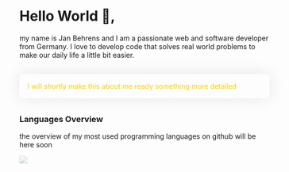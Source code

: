 # Hello World 👋,

my name is Jan Behrens and I am a passionate web and software developer from Germany. I love to develop code that solves real world problems to make our daily life a little bit easier.

<div style="background: rgba(255,255,255,.1); width: calc(100% - 2rem); border-radius: .5rem; float: left; padding: 1rem; margin: 1rem 0  2rem 0; color: #ffcc00; box-shadow: 0 0 2rem rgba(0,0,0,.1); outline: 1px dashed rgba(255,255,255,.25)">
I will shortly make this about me ready something more detailed
</div>


### Languages Overview 
the overview of my most used programming languages on github will be here soon 

<img style="opacity: .3; width: min(50vw,)" src="https://github-readme-stats.vercel.app/api/top-langs/?username=webdev-de&layout=compact">



<!--
**webdev-de/webdev-de** is a ✨ _special_ ✨ repository because its `README.md` (this file) appears on your GitHub profile.

Here are some ideas to get you started:

- 🔭 I’m currently working on ...
- 🌱 I’m currently learning ...
- 👯 I’m looking to collaborate on ...
- 🤔 I’m looking for help with ...
- 💬 Ask me about ...
- 📫 How to reach me: ...
- 😄 Pronouns: ...
- ⚡ Fun fact: ...
-->
